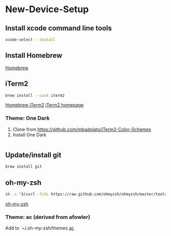# New-Device-Setup

## Install xcode command line tools
```bash
xcode-select --install
```

## Install Homebrew
[Homebrew](https://brew.sh/)

## iTerm2
```bash
brew install --cask iterm2
```
[Homebrew iTerm2](https://formulae.brew.sh/cask/iterm2)
[iTerm2 homepage](https://iterm2.com/features.html)

### Theme: One Dark
1. Clone from https://github.com/mbadolato/iTerm2-Color-Schemes
2. Install One Dark
    ```bash
    
    ```

## Update/install git
```bash
brew install git
```

## oh-my-zsh
```bash
sh -c "$(curl -fsSL https://raw.github.com/ohmyzsh/ohmyzsh/master/tools/install.sh)"
```
[oh-my-zsh](https://ohmyz.sh/)

### Theme: ac (derived from afowler)

Add to `~/.oh-my-zsh/themes
[ac](./ac.zsh-themes)
